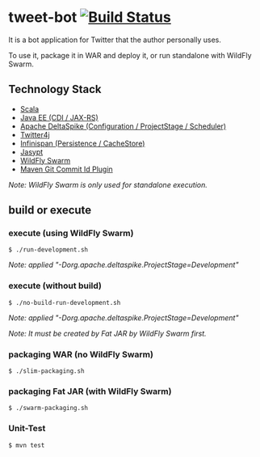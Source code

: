 # tweet-bot [![Build Status](https://travis-ci.org/kazuhira-r/tweet-bot.svg?branch=master)](https://travis-ci.org/kazuhira-r/tweet-bot)
It is a bot application for Twitter that the author personally uses.

To use it, package it in WAR and deploy it, or run standalone with WildFly Swarm.

## Technology Stack

* [Scala](https://www.scala-lang.org/)
* [Java EE (CDI / JAX-RS)](http://www.oracle.com/technetwork/java/javaee/overview/index.html)
* [Apache DeltaSpike (Configuration / ProjectStage / Scheduler)](https://deltaspike.apache.org/)
* [Twitter4j](http://twitter4j.org/)
* [Infinispan (Persistence / CacheStore)](http://infinispan.org/)
* [Jasypt](http://www.jasypt.org/)
* [WildFly Swarm](http://wildfly-swarm.io/)
* [Maven Git Commit Id Plugin](https://github.com/ktoso/maven-git-commit-id-plugin)

*Note: WildFly Swarm is only used for standalone execution.*

## build or execute

### execute (using WildFly Swarm)
```shellscript
$ ./run-development.sh
```

*Note: applied "-Dorg.apache.deltaspike.ProjectStage=Development"*

### execute (without build)
```shellscript
$ ./no-build-run-development.sh
```

*Note: applied "-Dorg.apache.deltaspike.ProjectStage=Development"*

*Note: It must be created by Fat JAR by WildFly Swarm first.*

### packaging WAR (no WildFly Swarm)
```shellscript
$ ./slim-packaging.sh
```

### packaging Fat JAR (with WildFly Swarm)
```shellscript
$ ./swarm-packaging.sh
```

### Unit-Test
```shellscript
$ mvn test
```
